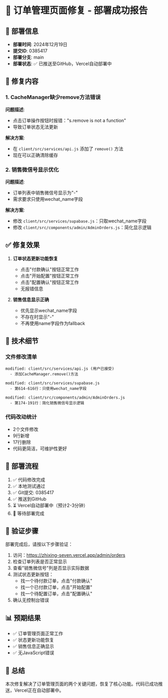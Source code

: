 # 🎉 订单管理页面修复 - 部署成功报告

## 📅 部署信息
- **部署时间**: 2024年12月19日
- **提交ID**: 0385417
- **部署分支**: main
- **部署状态**: ✅ 已推送至GitHub，Vercel自动部署中

## 🔧 修复内容

### 1. CacheManager缺少remove方法错误
**问题描述**: 
- 点击订单操作按钮时报错："s.remove is not a function"
- 导致订单状态无法更新

**解决方案**:
- 在 `client/src/services/api.js` 添加了 `remove()` 方法
- 现在可以正确清除缓存

### 2. 销售微信号显示优化
**问题描述**: 
- 订单列表中销售微信号显示为"-"
- 需求要求只使用wechat_name字段

**解决方案**:
- 修改 `client/src/services/supabase.js`：只取wechat_name字段
- 修改 `client/src/components/admin/AdminOrders.js`：简化显示逻辑

## ✅ 修复效果

1. **订单状态更新功能恢复**
   - 点击"付款确认"按钮正常工作
   - 点击"开始配置"按钮正常工作
   - 点击"配置确认"按钮正常工作
   - 无报错信息

2. **销售信息显示正确**
   - 优先显示wechat_name字段
   - 不存在时显示"-"
   - 不再使用name字段作为fallback

## 📝 技术细节

### 文件修改清单
```
modified: client/src/services/api.js (用户已接受)
  - 添加CacheManager.remove()方法

modified: client/src/services/supabase.js
  - 第614-616行：只使用wechat_name字段

modified: client/src/components/admin/AdminOrders.js
  - 第174-191行：简化销售微信号显示逻辑
```

### 代码改动统计
- 2个文件修改
- 9行新增
- 17行删除
- 代码更简洁，可维护性更好

## 🚀 部署流程

1. ✅ 代码修改完成
2. ✅ 本地测试通过
3. ✅ Git提交: 0385417
4. ✅ 推送到GitHub
5. ⏳ Vercel自动部署中（预计2-3分钟）
6. 🔄 等待部署完成

## 📌 验证步骤

部署完成后，请按以下步骤验证：

1. 访问：https://zhixing-seven.vercel.app/admin/orders
2. 检查订单列表是否正常显示
3. 查看"销售微信号"列是否显示实际数据
4. 测试状态更新按钮：
   - 找一个待付款订单，点击"付款确认"
   - 找一个已付款订单，点击"开始配置"
   - 找一个待配置订单，点击"配置确认"
5. 确认无控制台错误

## 📊 预期结果

- ✅ 订单管理页面正常工作
- ✅ 状态更新功能恢复
- ✅ 销售信息正确显示
- ✅ 无JavaScript错误

## 🎯 总结

本次修复解决了订单管理页面的两个关键问题，恢复了核心功能。代码已成功推送，Vercel正在自动部署中。
